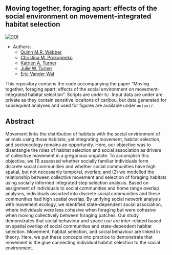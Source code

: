 

## Moving together, foraging apart: effects of the social environment on movement-integrated habitat selection

[![DOI](https://zenodo.org/badge/4549509.svg)](https://zenodo.org/badge/latestdoi/4549509)

  - Authors:
      - [Quinn M.R. Webber](https://qwebber.weebly.com/)
      - [Christina M. Prokopenko]()
      - [Katrien A. Turner]()
      - [Julie W. Turner]()
      - [Eric Vander Wal](https://weel.gitlab.io/)

This repository contains the code accompanying the paper “Moving together, foraging apart: effects of the social environment on movement-integrated habitat selection”. 
Scripts are under `R/`.  Input data are under are private as they contain sensitive locaitons of caribou, but data generated for subsequent analyses and used for figures are available under `output/`.

## Abstract

Movement links the distribution of habitats with the social environment of animals using those habitats; yet integrating movement, habitat selection, and socioecology remains an opportunity. Here, our objective was to disentangle the roles of habitat selection and social association as drivers of collective movement in a gregarious ungulate. To accomplish this objective, we (1) assessed whether socially familiar individuals form discrete social communities and whether social communities have high spatial, but not necessarily temporal, overlap; and (2) we modelled the relationship between collective movement and selection of foraging habitats using socially informed integrated step selection analysis. Based on assignment of individuals to social communities and home range overlap analyses, individuals assorted into discrete social communities and these communities had high spatial overlap. By unifying social network analysis with movement ecology, we identified state-dependent social association, where individuals were less cohesive when foraging but were cohesive when moving collectively between foraging patches. Our study demonstrates that social behaviour and space use are inter-related based on spatial overlap of social communities and state-dependent habitat selection. Movement, habitat selection, and social behaviour are linked in theory. Here, we put these concepts into practice to demonstrate that movement is the glue connecting individual habitat selection to the social environment.
